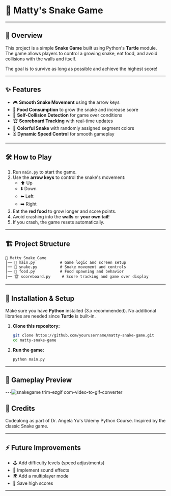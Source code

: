 # 🐍 Matty's Snake Game

---

## 📌 Overview
This project is a simple **Snake Game** built using Python's **Turtle** module. The game allows players to control a growing snake, eat food, and avoid collisions with the walls and itself.

The goal is to survive as long as possible and achieve the highest score!

---

## ✨ Features
- 🎮 **Smooth Snake Movement** using the arrow keys
- 🍏 **Food Consumption** to grow the snake and increase score
- 🔄 **Self-Collision Detection** for game over conditions
- 🏆 **Scoreboard Tracking** with real-time updates
- 🎨 **Colorful Snake** with randomly assigned segment colors
- ⏳ **Dynamic Speed Control** for smooth gameplay

---

## 🛠️ How to Play
1. Run `main.py` to start the game.
2. Use the **arrow keys** to control the snake's movement:
   - ⬆️ Up
   - ⬇️ Down
   - ⬅️ Left
   - ➡️ Right
3. Eat the **red food** to grow longer and score points.
4. Avoid crashing into the **walls** or **your own tail**!
5. If you crash, the game resets automatically.

---

## 🏗️ Project Structure
```
📂 Matty_Snake_Game
│── 🐍 main.py           # Game logic and screen setup
│── 🐍 snake.py          # Snake movement and controls
│── 🍏 food.py           # Food spawning and behavior
│── 🏆 scoreboard.py     # Score tracking and game over display
```

---

## 🔧 Installation & Setup
Make sure you have **Python** installed (3.x recommended). No additional libraries are needed since **Turtle** is built-in.

1. **Clone this repository:**
   ```sh
   git clone https://github.com/yourusername/matty-snake-game.git
   cd matty-snake-game
   ```
2. **Run the game:**
   ```sh
   python main.py
   ```

---

## 📸 Gameplay Preview


---![snakegame trim-ezgif com-video-to-gif-converter](https://github.com/user-attachments/assets/96bf2e44-da21-4acf-8258-df724925b41f)


## 📜 Credits
Codealong as part of Dr. Angela Yu's Udemy Python Course. Inspired by the classic Snake game.

---

## ⚡ Future Improvements
- 🕹️ Add difficulty levels (speed adjustments)
- 🎵 Implement sound effects
- 🌍 Add a multiplayer mode
- 🏅 Save high scores

---


